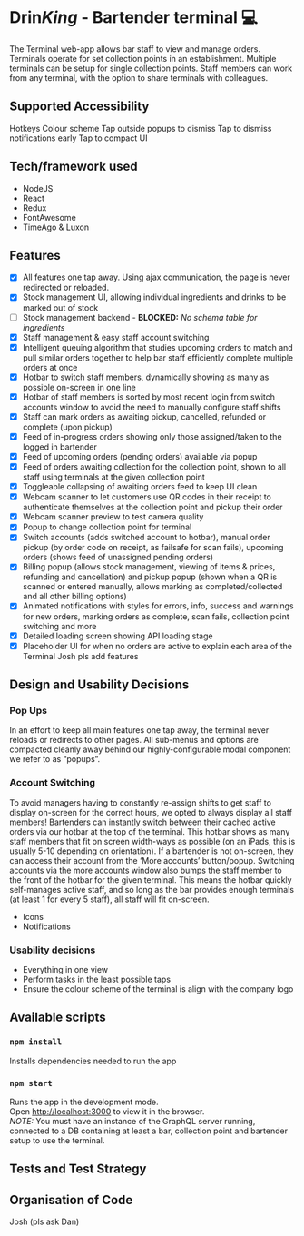 # Drin*King* - Bartender terminal :computer:
The Terminal web-app allows bar staff to view and manage orders. Terminals operate for set collection points in an establishment. Multiple terminals can be setup for single collection points. Staff members can work from any terminal, with the option to share terminals with colleagues.

## Supported Accessibility
Hotkeys
Colour scheme
Tap outside popups to dismiss
Tap to dismiss notifications early
Tap to compact UI

## Tech/framework used
- NodeJS
- React
- Redux
- FontAwesome
- TimeAgo & Luxon

## Features
- [x] All features one tap away. Using ajax communication, the page is never redirected or reloaded.
- [x] Stock management UI, allowing individual ingredients and drinks to be marked out of stock
- [ ] Stock management backend - **BLOCKED:** *No schema table for ingredients*
- [x] Staff management & easy staff account switching
- [x] Intelligent queuing algorithm that studies upcoming orders to match and pull similar orders together to help bar staff efficiently complete multiple orders at once
- [x] Hotbar to switch staff members, dynamically showing as many as possible on-screen in one line
- [x] Hotbar of staff members is sorted by most recent login from switch accounts window to avoid the need to manually configure staff shifts
- [x] Staff can mark orders as awaiting pickup, cancelled, refunded or complete (upon pickup)
- [x] Feed of in-progress orders showing only those assigned/taken to the logged in bartender
- [x] Feed of upcoming orders (pending orders) available via popup
- [x] Feed of orders awaiting collection for the collection point, shown to all staff using terminals at the given collection point
- [x] Toggleable collapsing of awaiting orders feed to keep UI clean
- [x] Webcam scanner to let customers use QR codes in their receipt to authenticate themselves at the collection point and pickup their order
- [x] Webcam scanner preview to test camera quality
- [x] Popup to change collection point for terminal
- [x] Switch accounts (adds switched account to hotbar), manual order pickup (by order code on receipt, as failsafe for scan fails), upcoming orders (shows feed of unassigned pending orders)
- [x] Billing popup (allows stock management, viewing of items & prices, refunding and cancellation) and pickup popup (shown when a QR is scanned or entered manually, allows marking as completed/collected and all other billing options)
- [x] Animated notifications with styles for errors, info, success and warnings for new orders, marking orders as complete, scan fails, collection point switching and more
- [x] Detailed loading screen showing API loading stage
- [x] Placeholder UI for when no orders are active to explain each area of the Terminal
Josh pls add features

## Design and Usability Decisions
### Pop Ups
In an effort to keep all main features one tap away, the terminal never reloads or redirects to other pages. All sub-menus and options are compacted cleanly away behind our highly-configurable modal component we refer to as “popups”.

### Account Switching
To avoid managers having to constantly re-assign shifts to get staff to display on-screen for the correct hours, we opted to always display all staff members! Bartenders can instantly switch between their cached active orders via our hotbar at the top of the terminal. This hotbar shows as many staff members that fit on screen width-ways as possible (on an iPads, this is usually 5-10 depending on orientation). If a bartender is not on-screen, they can access their account from the ‘More accounts’ button/popup. Switching accounts via the more accounts window also bumps the staff member to the front of the hotbar for the given terminal. This means the hotbar quickly self-manages active staff, and so long as the bar provides enough terminals (at least 1 for every 5 staff), all staff will fit on-screen.

- Icons
- Notifications

### Usability decisions
- Everything in one view
- Perform tasks in the least possible taps
- Ensure the colour scheme of the terminal is align with the company logo

## Available scripts
### `npm install`
Installs dependencies needed to run the app
### `npm start`
Runs the app in the development mode.<br>
Open [http://localhost:3000](http://localhost:3000) to view it in the browser.<br>
*NOTE:* You must have an instance of the GraphQL server running, connected to a DB containing at least a bar, collection point and bartender setup to use the terminal.
## Tests and Test Strategy
## Organisation of Code
Josh (pls ask Dan)
